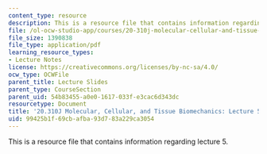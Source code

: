 ```yaml
---
content_type: resource
description: This is a resource file that contains information regarding lecture 5.
file: /ol-ocw-studio-app/courses/20-310j-molecular-cellular-and-tissue-biomechanics-spring-2015/99425b1f69cbafba93d783a229ca3054_MIT20_310JS15_Lecture5.pdf
file_size: 1390838
file_type: application/pdf
learning_resource_types:
- Lecture Notes
license: https://creativecommons.org/licenses/by-nc-sa/4.0/
ocw_type: OCWFile
parent_title: Lecture Slides
parent_type: CourseSection
parent_uid: 54b83455-a0e0-1617-033f-e3cac6d343dc
resourcetype: Document
title: '20.310J Molecular, Cellular, and Tissue Biomechanics: Lecture 5'
uid: 99425b1f-69cb-afba-93d7-83a229ca3054
---
```

This is a resource file that contains information regarding lecture 5.